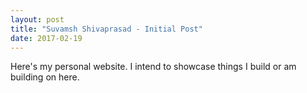 ```yaml
---
layout: post
title: "Suvamsh Shivaprasad - Initial Post"
date: 2017-02-19
---
```


Here's my personal website. I intend to showcase things I build or am building on here. 